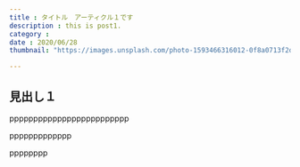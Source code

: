 ```yaml
---
title : タイトル　アーティクル１です
description : this is post1.
category : 
date : 2020/06/28 
thumbnail: "https://images.unsplash.com/photo-1593466316012-0f8a0713f2d1?ixlib=rb-1.2.1&ixid=eyJhcHBfaWQiOjEyMDd9&auto=format&fit=crop&w=900&q=60"

---
```


## 見出し１

ppppppppppppppppppppppppp

ppppppppppppp

pppppppp
